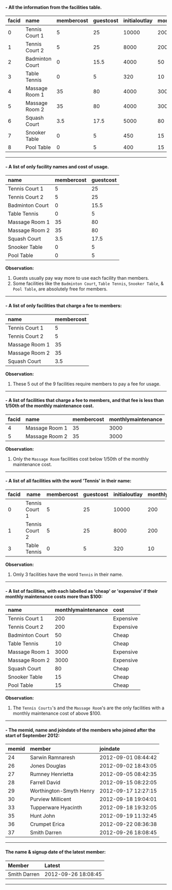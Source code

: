 #### - All the information from the facilities table.
|facid|name           |membercost|guestcost|initialoutlay|monthlymaintenance|
|:----|:--------------|:---------|:--------|:------------|:-----------------|
|0    |Tennis Court 1 |5         |25       |10000        |200               |
|1    |Tennis Court 2 |5         |25       |8000         |200               |
|2    |Badminton Court|0         |15.5     |4000         |50                |
|3    |Table Tennis   |0         |5        |320          |10                |
|4    |Massage Room 1 |35        |80       |4000         |3000              |
|5    |Massage Room 2 |35        |80       |4000         |3000              |
|6    |Squash Court   |3.5       |17.5     |5000         |80                |
|7    |Snooker Table  |0         |5        |450          |15                |
|8    |Pool Table     |0         |5        |400          |15                |

---

#### - A list of only facility names and cost of usage.
|name           |membercost|guestcost|
|:--------------|:---------|:--------|
|Tennis Court 1 |5         |25       |
|Tennis Court 2 |5         |25       |
|Badminton Court|0         |15.5     |
|Table Tennis   |0         |5        |
|Massage Room 1 |35        |80       |
|Massage Room 2 |35        |80       |
|Squash Court   |3.5       |17.5     |
|Snooker Table  |0         |5        |
|Pool Table     |0         |5        |

**Observation:**  
1. Guests usually pay way more to use each facility than members.
2. Some facilities like the `Badminton Court`,  `Table Tennis`, `Snooker Table`, & `Pool Table`, are absolutely free for members.
---

#### - A list of only facilities that charge a fee to members:
|name          |membercost    |
|:-------------|:-------------|
|Tennis Court 1|5             |
|Tennis Court 2|5             |
|Massage Room 1|35            |
|Massage Room 2|35            |
|Squash Court  |3.5           |

**Observation:**  
1. These 5 out of the 9 facilities require members to pay a fee for usage.
---

#### - A list of facilities that charge a fee to members, and that fee is less than 1/50th of the monthly maintenance cost.  
|facid|name          |membercost|monthlymaintenance|
|:----|:-------------|:---------|:-----------------|
|4    |Massage Room 1|35        |3000              |
|5    |Massage Room 2|35        |3000              |

**Observation:**  
1. Only the `Massage Room` facilities cost below 1/50th of the monthly maintenance cost.
---
#### - A list of all facilities with the word 'Tennis' in their name:
|facid|name          |membercost|guestcost|initialoutlay|monthlymaintenance|
|-----|--------------|----------|---------|-------------|------------------|
|0    |Tennis Court 1|5         |25       |10000        |200               |
|1    |Tennis Court 2|5         |25       |8000         |200               |
|3    |Table Tennis  |0         |5        |320          |10                |

**Observation:** 
1. Omly 3 facilities have the word `Tennis` in their name.
---

#### - A list of facilities, with each labelled as 'cheap' or 'expensive' if their monthly maintenance costs more than $100:
|name           |monthlymaintenance|cost     |
|:--------------|:-----------------|:--------|
|Tennis Court 1 |200               |Expensive|
|Tennis Court 2 |200               |Expensive|
|Badminton Court|50                |Cheap    |
|Table Tennis   |10                |Cheap    |
|Massage Room 1 |3000              |Expensive|
|Massage Room 2 |3000              |Expensive|
|Squash Court   |80                |Cheap    |
|Snooker Table  |15                |Cheap    |
|Pool Table     |15                |Cheap    |

**Observation:** 
1. The `Tennis Courts`'s and the `Massage Room`'s are the only facilities with a monthly maintenance cost of above $100.
---

#### - The memid, name and joindate of the members who joined after the start of September 2012:
|memid|member                 |joindate           |
|:----|:----------------------|:------------------|
|24   |Sarwin Ramnaresh       |2012-09-01 08:44:42|
|26   |Jones Douglas          |2012-09-02 18:43:05|
|27   |Rumney Henrietta       |2012-09-05 08:42:35|
|28   |Farrell David          |2012-09-15 08:22:05|
|29   |Worthington-Smyth Henry|2012-09-17 12:27:15|
|30   |Purview Millicent      |2012-09-18 19:04:01|
|33   |Tupperware Hyacinth    |2012-09-18 19:32:05|
|35   |Hunt John              |2012-09-19 11:32:45|
|36   |Crumpet Erica          |2012-09-22 08:36:38|
|37   |Smith Darren           |2012-09-26 18:08:45|

---

#### The name & signup date of the latest member:
|Member       | Latest            |
|:------------|:------------------|
|Smith Darren |2012-09-26 18:08:45|

---
